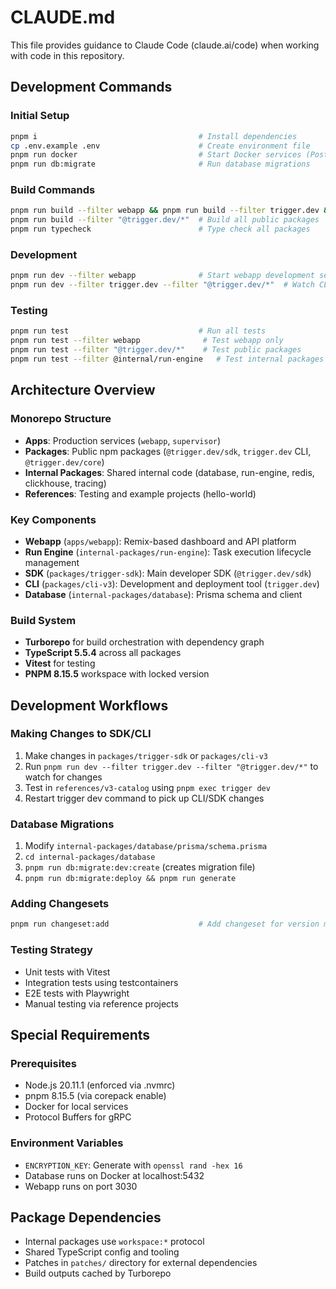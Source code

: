 # CLAUDE.md

This file provides guidance to Claude Code (claude.ai/code) when working with code in this repository.

## Development Commands

### Initial Setup

```bash
pnpm i                                    # Install dependencies
cp .env.example .env                      # Create environment file
pnpm run docker                           # Start Docker services (Postgres, Redis, Clickhouse, Electric)
pnpm run db:migrate                       # Run database migrations
```

### Build Commands

```bash
pnpm run build --filter webapp && pnpm run build --filter trigger.dev && pnpm run build --filter @trigger.dev/sdk
pnpm run build --filter "@trigger.dev/*"  # Build all public packages
pnpm run typecheck                        # Type check all packages
```

### Development

```bash
pnpm run dev --filter webapp              # Start webapp development server (port 3030)
pnpm run dev --filter trigger.dev --filter "@trigger.dev/*"  # Watch CLI and packages for changes
```

### Testing

```bash
pnpm run test                             # Run all tests
pnpm run test --filter webapp              # Test webapp only
pnpm run test --filter "@trigger.dev/*"    # Test public packages
pnpm run test --filter @internal/run-engine   # Test internal packages
```

## Architecture Overview

### Monorepo Structure

- **Apps**: Production services (`webapp`, `supervisor`)
- **Packages**: Public npm packages (`@trigger.dev/sdk`, `trigger.dev` CLI, `@trigger.dev/core`)
- **Internal Packages**: Shared internal code (database, run-engine, redis, clickhouse, tracing)
- **References**: Testing and example projects (hello-world)

### Key Components

- **Webapp** (`apps/webapp`): Remix-based dashboard and API platform
- **Run Engine** (`internal-packages/run-engine`): Task execution lifecycle management
- **SDK** (`packages/trigger-sdk`): Main developer SDK (`@trigger.dev/sdk`)
- **CLI** (`packages/cli-v3`): Development and deployment tool (`trigger.dev`)
- **Database** (`internal-packages/database`): Prisma schema and client

### Build System

- **Turborepo** for build orchestration with dependency graph
- **TypeScript 5.5.4** across all packages
- **Vitest** for testing
- **PNPM 8.15.5** workspace with locked version

## Development Workflows

### Making Changes to SDK/CLI

1. Make changes in `packages/trigger-sdk` or `packages/cli-v3`
2. Run `pnpm run dev --filter trigger.dev --filter "@trigger.dev/*"` to watch for changes
3. Test in `references/v3-catalog` using `pnpm exec trigger dev`
4. Restart trigger dev command to pick up CLI/SDK changes

### Database Migrations

1. Modify `internal-packages/database/prisma/schema.prisma`
2. `cd internal-packages/database`
3. `pnpm run db:migrate:dev:create` (creates migration file)
4. `pnpm run db:migrate:deploy && pnpm run generate`

### Adding Changesets

```bash
pnpm run changeset:add                    # Add changeset for version management
```

### Testing Strategy

- Unit tests with Vitest
- Integration tests using testcontainers
- E2E tests with Playwright
- Manual testing via reference projects

## Special Requirements

### Prerequisites

- Node.js 20.11.1 (enforced via .nvmrc)
- pnpm 8.15.5 (via corepack enable)
- Docker for local services
- Protocol Buffers for gRPC

### Environment Variables

- `ENCRYPTION_KEY`: Generate with `openssl rand -hex 16`
- Database runs on Docker at localhost:5432
- Webapp runs on port 3030

## Package Dependencies

- Internal packages use `workspace:*` protocol
- Shared TypeScript config and tooling
- Patches in `patches/` directory for external dependencies
- Build outputs cached by Turborepo
